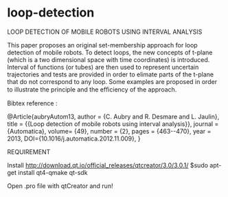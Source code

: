 # loop-detection


LOOP DETECTION OF MOBILE ROBOTS USING INTERVAL ANALYSIS

This paper proposes an original set-membership approach
for loop detection of mobile robots. To detect loops, the new concepts
of t-plane (which is a two dimensional space with time coordinates) is
introduced. Interval of functions (or tubes) are then used to represent
uncertain trajectories and tests are provided in order to elimate parts
of the t-plane that do not correspond to any loop. Some examples are
proposed in order to illustrate the principle and the efﬁciency of the
approach.

Bibtex reference : 

@Article{aubryAutom13,
   author  = {C. Aubry and R. Desmare and L. Jaulin},
   title   = {{Loop detection of mobile robots using interval analysis}},
   journal = {Automatica},
   volume= {49},
   number = {2},
   pages = {463--470},
   year = 2013,
   DOI={10.1016/j.automatica.2012.11.009},
}


REQUIREMENT

Install http://download.qt.io/official_releases/qtcreator/3.0/3.0.1/
$sudo apt-get install qt4-qmake qt-sdk

Open .pro file with qtCreator and run!